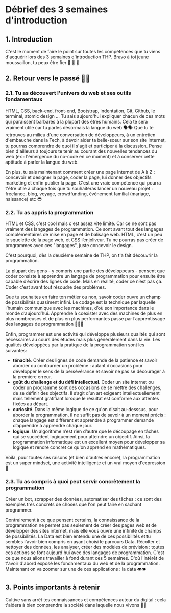 # Débrief des 3 semaines d'introduction

## 1. Introduction
C'est le moment de faire le point sur toutes les compétences que tu viens d'acquérir lors des 3 semaines d'introduction THP. Bravo à toi jeune moussaillon, tu peux être fier 🙌 🙌 🙌 

## 2. Retour vers le passé 🎃🎃

### 2.1. Tu as découvert l'univers du web et ses outils fondamentaux

HTML, CSS, back-end, front-end, Bootstrap, indentation, Git, Github, le terminal, atomic design ... Tu sais aujourd'hui expliquer chacun de ces mots qui paraissent barbares à la plupart des êtres humains. 
Cela te sera vraiment utile car tu parles désormais la langue du web 🗣🗣 Que tu te retrouves au milieu d'une conversation de développeurs, à un entretien d'embauche dans la Tech, à devoir aider ta belle-soeur sur son site Internet, tu pourras comprendre de quoi il s'agit et participer à la discussion. Pense bien d'ailleurs à toujours te tenir au courant des nouvelles tendances du web (ex : l'émergence du no-code en ce moment) et à conserver cette aptitude à parler la langue du web. 

En plus, tu sais maintenant comment créer une page Internet de A à Z : concevoir et designer la page, coder la page, lui donner des objectifs marketing et enfin publier la page. C'est une vraie compétence qui pourra t'être utile à chaque fois que tu souhaiteras lancer un nouveau projet : freelance, blog, voyage, crowdfunding, événement familial (mariage, naissance) etc 😎

### 2.2. Tu as appris la programmation

HTML et CSS, c'est cool mais c'est assez vite limité. Car ce ne sont pas vraiment des langages de programmation. Ce sont avant tout des langages complémentaires de mise en page et de balisage web. HTML, c’est un peu le squelette de la page web, et CSS l’enjoliveur. Tu ne pourras pas créer de programmes avec ces "langages", juste concevoir le design.

C'est pourquoi, dès la deuxième semaine de THP, on t'a fait découvrir la programmation.

La plupart des gens - y compris une partie des développeurs - pensent que coder consiste à apprendre un langage de programmation pour ensuite être capable d’écrire des lignes de code. Mais en réalité, coder ce n’est pas ça. Coder c'est avant tout résoudre des problèmes.

Que tu souhaites en faire ton métier ou non, savoir coder ouvre un champ de possibilités quasiment infini. Le codage est la technique par laquelle l’humain communique avec les machines, d’où son importance dans le monde d’aujourd’hui. Apprendre à coexister avec des machines de plus en plus nombreuses et de plus en plus performantes passe par l’apprentissage des langages de programmation 📱📱📱

Enfin, programmer est une activité qui développe plusieurs qualités qui sont nécessaires au cours des études mais plus généralement dans la vie.
Les qualités développées par la pratique de la programmation sont les suivantes:
- **ténacité**. Créer des lignes de code demande de la patience et savoir aborder ou contourner un problème : autant d’occasions pour développer le sens de la persévérance et savoir ne pas se décourager à la première erreur.
- **goût du challenge et du défi intellectuel**. Coder un site internet ou coder un programme sont des occasions de se mettre des challenges, de se définir des objectifs. Il s’agit d’un art exigeant intellectuellement mais tellement gratifiant lorsque le résultat est conforme aux attentes fixées au départ.
- **curiosité**. Dans la même logique de ce qu'on disait au-desssus, pour aborder la programmation, il ne suffit pas de savoir à un moment précis : chaque langage est différent et apprendre à programmer demande d’apprendre à apprendre chaque jour.
- **logique**. Un algorithme n’est rien d’autre que le découpage en tâches qui se succèdent logiquement pour atteindre un objectif. Ainsi, la programmation informatique est un excellent moyen pour développer sa logique et rendre concret ce qu'on apprend en mathématiques.

Voilà, pour toutes ses raisons (et bien d'autres encore), la programmation est un super mindset, une activité intelligente et un vrai moyen d'expression 🏹

### 2.3. Tu as compris à quoi peut servir concrètement la programmation

Créer un bot, scrapper des données, automatiser des tâches : ce sont des exemples très concrets de choses que l'on peut faire en sachant programmer. 

Contrairement à ce que pensent certains, la connaissance de la programmation ne permet pas seulement de créer des pages web et de développer des sites internet, mais elle vous ouvre une infinité de champs de possibilités. La Data est bien entendu une de ces possibilités et tu sembles l'avoir bien compris en ayant choisi le parcours Data. Récolter et nettoyer des données, les analyser, créer des modèles de prévision : toutes ces actions se font aujourd'hui avec des langages de programmation. C'est ce que nous allons travailler à fond durant ces 5 semaines. D'où l'intérêt de t'avoir d'abord exposé les fondamentaux du web et de la programmation. Maintenant on va zoomer sur une de ces applications : la data 👁👁

## 3. Points importants à retenir
Cultive sans arrêt tes connaissances et compétences autour du digital : cela t'aidera à bien comprendre la société dans laquelle nous vivons 🎸🎸

